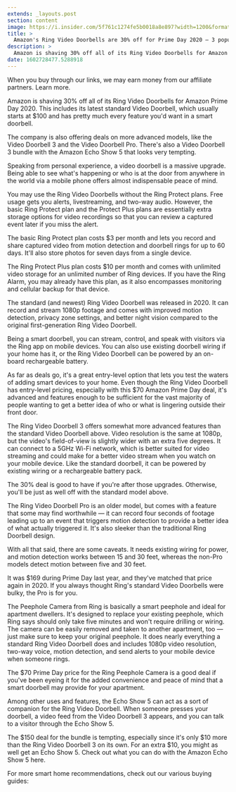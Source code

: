 ```yaml
--- 
extends: _layouts.post 
section: content 
image: https://i.insider.com/5f761c1274fe5b0018a8e897?width=1200&format=jpeg 
title: > 
  Amazon's Ring Video Doorbells are 30% off for Prime Day 2020 — 3 popular models are still available 
description: > 
  Amazon is shaving 30% off all of its Ring Video Doorbells for Amazon Prime Day 2020.The company is also offering deals on more advanced models, like the Video Doorbell 3 and the Video Doorbell Pro.You may use the Ring Video Doorbells without the Ring Protect plans.The Ring Video Doorbell 3 offers somewhat more advanced features than the standard Video Doorbell above.The $150 deal for the bundle is tempting, especially since it's only $10 more than the Ring Video Doorbell 3 on its own. 
date: 1602728477.5288918 
--- 
```

When you buy through our links, we may earn money from our affiliate partners. Learn more.

Amazon is shaving 30% off all of its Ring Video Doorbells for Amazon Prime Day 2020. This includes its latest standard Video Doorbell, which usually starts at $100 and has pretty much every feature you'd want in a smart doorbell.

The company is also offering deals on more advanced models, like the Video Doorbell 3 and the Video Doorbell Pro. There's also a Video Doorbell 3 bundle with the Amazon Echo Show 5 that looks very tempting.

Speaking from personal experience, a video doorbell is a massive upgrade. Being able to see what's happening or who is at the door from anywhere in the world via a mobile phone offers almost indispensable peace of mind.

You may use the Ring Video Doorbells without the Ring Protect plans. Free usage gets you alerts, livestreaming, and two-way audio. However, the basic Ring Protect plan and the Protect Plus plans are essentially extra storage options for video recordings so that you can review a captured event later if you miss the alert.

The basic Ring Protect plan costs $3 per month and lets you record and share captured video from motion detection and doorbell rings for up to 60 days. It'll also store photos for seven days from a single device.

The Ring Protect Plus plan costs $10 per month and comes with unlimited video storage for an unlimited number of Ring devices. If you have the Ring Alarm, you may already have this plan, as it also encompasses monitoring and cellular backup for that device.

The standard (and newest) Ring Video Doorbell was released in 2020. It can record and stream 1080p footage and comes with improved motion detection, privacy zone settings, and better night vision compared to the original first-generation Ring Video Doorbell.

Being a smart doorbell, you can stream, control, and speak with visitors via the Ring app on mobile devices. You can also use existing doorbell wiring if your home has it, or the Ring Video Doorbell can be powered by an on-board rechargeable battery.

As far as deals go, it's a great entry-level option that lets you test the waters of adding smart devices to your home. Even though the Ring Video Doorbell has entry-level pricing, especially with this $70 Amazon Prime Day deal, it's advanced and features enough to be sufficient for the vast majority of people wanting to get a better idea of who or what is lingering outside their front door.

The Ring Video Doorbell 3 offers somewhat more advanced features than the standard Video Doorbell above. Video resolution is the same at 1080p, but the video's field-of-view is slightly wider with an extra five degrees. It can connect to a 5GHz Wi-Fi network, which is better suited for video streaming and could make for a better video stream when you watch on your mobile device. Like the standard doorbell, it can be powered by existing wiring or a rechargeable battery pack.

The 30% deal is good to have if you're after those upgrades. Otherwise, you'll be just as well off with the standard model above.

The Ring Video Doorbell Pro is an older model, but comes with a feature that some may find worthwhile — it can record four seconds of footage leading up to an event that triggers motion detection to provide a better idea of what actually triggered it. It's also sleeker than the traditional Ring Doorbell design.

With all that said, there are some caveats. It needs existing wiring for power, and motion detection works between 15 and 30 feet, whereas the non-Pro models detect motion between five and 30 feet.

It was $169 during Prime Day last year, and they've matched that price again in 2020. If you always thought Ring's standard Video Doorbells were bulky, the Pro is for you.

The Peephole Camera from Ring is basically a smart peephole and ideal for apartment dwellers. It's designed to replace your existing peephole, which Ring says should only take five minutes and won't require drilling or wiring. The camera can be easily removed and taken to another apartment, too — just make sure to keep your original peephole. It does nearly everything a standard Ring Video Doorbell does and includes 1080p video resolution, two-way voice, motion detection, and send alerts to your mobile device when someone rings.

The $70 Prime Day price for the Ring Peephole Camera is a good deal if you've been eyeing it for the added convenience and peace of mind that a smart doorbell may provide for your apartment.

Among other uses and features, the Echo Show 5 can act as a sort of companion for the Ring Video Doorbell. When someone presses your doorbell, a video feed from the Video Doorbell 3 appears, and you can talk to a visitor through the Echo Show 5.

The $150 deal for the bundle is tempting, especially since it's only $10 more than the Ring Video Doorbell 3 on its own. For an extra $10, you might as well get an Echo Show 5. Check out what you can do with the Amazon Echo Show 5 here.

For more smart home recommendations, check out our various buying guides: